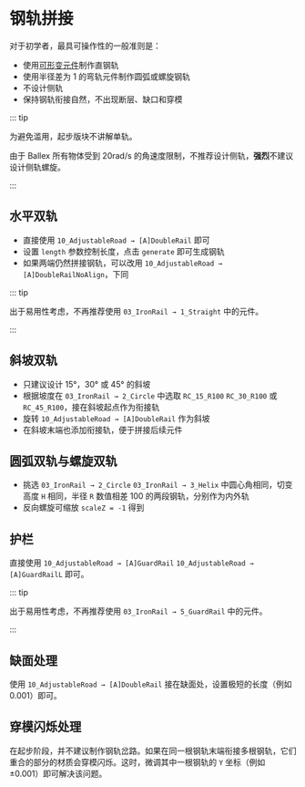 # 钢轨拼接

对于初学者，最具可操作性的一般准则是：

- 使用[可形变元件](/glossary/adjustable-object.md)制作直钢轨
- 使用半径差为 1 的弯轨元件制作圆弧或螺旋钢轨
- 不设计侧轨
- 保持钢轨衔接自然，不出现断层、缺口和穿模

::: tip

为避免滥用，起步版块不讲解单轨。

由于 Ballex 所有物体受到 20rad/s 的角速度限制，不推荐设计侧轨，**强烈**不建议设计侧轨螺旋。

:::

## 水平双轨

- 直接使用 `10_AdjustableRoad → [A]DoubleRail` 即可
- 设置 `length` 参数控制长度，点击 `generate` 即可生成钢轨
- 如果两端仍然拼接钢轨，可以改用 `10_AdjustableRoad → [A]DoubleRailNoAlign`，下同

::: tip

出于易用性考虑，不再推荐使用 `03_IronRail → 1_Straight` 中的元件。

:::

## 斜坡双轨

- 只建议设计 15°，30° 或 45° 的斜坡
- 根据坡度在 `03_IronRail → 2_Circle` 中选取 `RC_15_R100` `RC_30_R100` 或 `RC_45_R100`，接在斜坡起点作为衔接轨
- 旋转 `10_AdjustableRoad → [A]DoubleRail` 作为斜坡
- 在斜坡末端也添加衔接轨，便于拼接后续元件

## 圆弧双轨与螺旋双轨

- 挑选 `03_IronRail → 2_Circle` `03_IronRail → 3_Helix` 中圆心角相同，切变高度 `H` 相同，半径 `R` 数值相差 100 的两段钢轨，分别作为内外轨
- 反向螺旋可缩放 `scaleZ = -1` 得到

## 护栏

直接使用 `10_AdjustableRoad → [A]GuardRail` `10_AdjustableRoad → [A]GuardRailL` 即可。

::: tip

出于易用性考虑，不再推荐使用 `03_IronRail → 5_GuardRail` 中的元件。

:::

## 缺面处理

使用 `10_AdjustableRoad → [A]DoubleRail` 接在缺面处，设置极短的长度（例如 0.001）即可。

## 穿模闪烁处理

在起步阶段，并不建议制作钢轨岔路。如果在同一根钢轨末端衔接多根钢轨，它们重合的部分的材质会穿模闪烁。这时，微调其中一根钢轨的 `Y` 坐标（例如 ±0.001）即可解决该问题。
